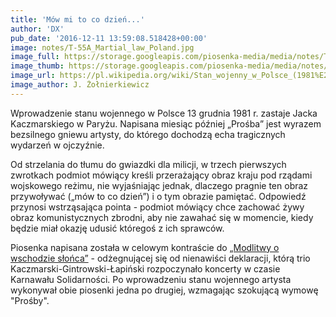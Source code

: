 ```yaml
---
title: 'Mów mi to co dzień...'
author: 'DX'
pub_date: '2016-12-11 13:59:08.518428+00:00'
image: notes/T-55A_Martial_law_Poland.jpg
image_full: https://storage.googleapis.com/piosenka-media/media/notes/T-55A_Martial_law_Poland.jpg
image_thumb: https://storage.googleapis.com/piosenka-media/media/notes/T-55A_Martial_law_Poland.jpg.0x300_q85_upscale.jpg
image_url: https://pl.wikipedia.org/wiki/Stan_wojenny_w_Polsce_(1981%E2%80%931983)
image_author: J. Żołnierkiewicz
---
```


Wprowadzenie stanu wojennego w Polsce 13 grudnia 1981 r. zastaje Jacka Kaczmarskiego w Paryżu. Napisana miesiąc później „Prośba” jest wyrazem bezsilnego gniewu artysty, do którego dochodzą echa tragicznych wydarzeń w ojczyźnie.

Od strzelania do tłumu do gwiazdki dla milicji, w trzech pierwszych zwrotkach podmiot mówiący kreśli przerażający obraz kraju pod rządami wojskowego reżimu, nie wyjaśniając jednak, dlaczego pragnie ten obraz przywoływać \(„mów to co dzień”\) i o tym obrazie pamiętać. Odpowiedź przynosi wstrząsająca pointa \- podmiot mówiący chce zachować żywy obraz komunistycznych zbrodni, aby nie zawahać się w momencie, kiedy będzie miał okazję udusić któregoś z ich sprawców.

Piosenka napisana została w celowym kontraście do [„Modlitwy o wschodzie słońca”](http://www.piosenkaztekstem.pl/opracowanie/przemyslaw\-gintrowski\-modlitwa\-o\-wschodzie\-slonca/) \- odżegnującej się od nienawiści deklaracji, którą trio Kaczmarski\-Gintrowski\-Łapiński rozpoczynało koncerty w czasie Karnawału Solidarności. Po wprowadzeniu stanu wojennego artysta wykonywał obie piosenki jedna po drugiej, wzmagając szokującą wymowę "Prośby".